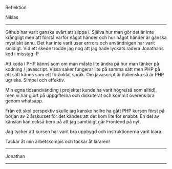 Reflektion

Niklas
*******

Github har varit ganska svårt att slippa i. Själva hur man gör det är inte krångligt men att förstå varför något händer och hur något händer är ganska mystiskt ännu.
Det har inte varit user errrors och användnigen har varit smidigt. Vid ett skede trodde jag nog att jag hade lyckats radera Jonathans kod i misstag :P

Att koda i PHP känns som om man måste lite ändra på hur man tänker på kodning / javascript. Vissa saker fungerar lite på samma sätt men PHP på ett sätt känns som 
ett föränklat språk. Om javascript är italienska så är PHP ugriska. Simpel och effektiv. 

Min egna tidsandvänding i projektet kunde ha varit högre(så som alltid), men vi har gjort på uppgifterna och diskuterat och kommit överens bra genom whatsapp. 

Från ett skol perspektiv skulle jag kanske hellre ha gått PHP kursen först på början av 2 årskurset för det kändes att det kom lite för snabbt. En del av känslan kan också
bero på att jag samtidigt går Frontend på nyt. 

Jag tycker att kursen har varit bra uppbygd och instruktionerna varit klara.

Tackar åt min arbetskompis och tackar åt läraren!
*******

Jonathan
********
